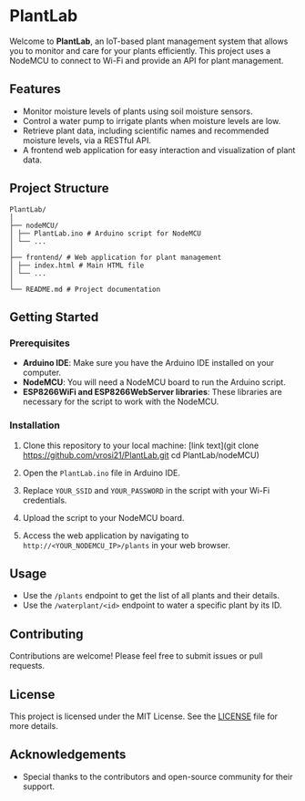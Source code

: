 # PlantLab

Welcome to **PlantLab**, an IoT-based plant management system that allows you to monitor and care for your plants efficiently. This project uses a NodeMCU to connect to Wi-Fi and provide an API for plant management.

## Features

- Monitor moisture levels of plants using soil moisture sensors.
- Control a water pump to irrigate plants when moisture levels are low.
- Retrieve plant data, including scientific names and recommended moisture levels, via a RESTful API.
- A frontend web application for easy interaction and visualization of plant data.

## Project Structure

    PlantLab/
    │
    ├── nodeMCU/
    │ ├── PlantLab.ino # Arduino script for NodeMCU
    │ └── ...
    │
    ├── frontend/ # Web application for plant management
    │ ├── index.html # Main HTML file
    │ └── ...
    │
    └── README.md # Project documentation

## Getting Started

### Prerequisites

- **Arduino IDE**: Make sure you have the Arduino IDE installed on your computer.
- **NodeMCU**: You will need a NodeMCU board to run the Arduino script.
- **ESP8266WiFi and ESP8266WebServer libraries**: These libraries are necessary for the script to work with the NodeMCU.

### Installation

1. Clone this repository to your local machine:
   [link text](git clone https://github.com/vrosi21/PlantLab.git cd PlantLab/nodeMCU)

2. Open the `PlantLab.ino` file in Arduino IDE.

3. Replace `YOUR_SSID` and `YOUR_PASSWORD` in the script with your Wi-Fi credentials.

4. Upload the script to your NodeMCU board.

5. Access the web application by navigating to `http://<YOUR_NODEMCU_IP>/plants` in your web browser.

## Usage

- Use the `/plants` endpoint to get the list of all plants and their details.
- Use the `/waterplant/<id>` endpoint to water a specific plant by its ID.

## Contributing

Contributions are welcome! Please feel free to submit issues or pull requests.

## License

This project is licensed under the MIT License. See the [LICENSE](LICENSE) file for more details.

## Acknowledgements

- Special thanks to the contributors and open-source community for their support.
